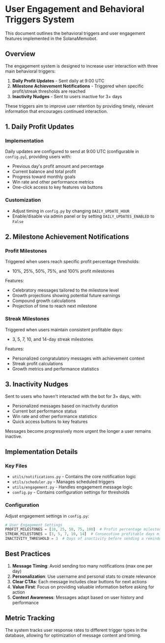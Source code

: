 # User Engagement and Behavioral Triggers System

This document outlines the behavioral triggers and user engagement features implemented in the SolanaMemobot.

## Overview

The engagement system is designed to increase user interaction with three main behavioral triggers:

1. **Daily Profit Updates** - Sent daily at 9:00 UTC
2. **Milestone Achievement Notifications** - Triggered when specific profit/streak thresholds are reached
3. **Inactivity Nudges** - Sent to users inactive for 3+ days

These triggers aim to improve user retention by providing timely, relevant information that encourages continued interaction.

## 1. Daily Profit Updates

### Implementation

Daily updates are configured to send at 9:00 UTC (configurable in `config.py`), providing users with:

- Previous day's profit amount and percentage
- Current balance and total profit
- Progress toward monthly goals
- Win rate and other performance metrics
- One-click access to key features via buttons

### Customization

- Adjust timing in `config.py` by changing `DAILY_UPDATE_HOUR`
- Enable/disable via admin panel or by setting `DAILY_UPDATES_ENABLED` to `False`

## 2. Milestone Achievement Notifications

### Profit Milestones

Triggered when users reach specific profit percentage thresholds:
- 10%, 25%, 50%, 75%, and 100% profit milestones

Features:
- Celebratory messages tailored to the milestone level
- Growth projections showing potential future earnings
- Compound growth calculations
- Projection of time to reach next milestone

### Streak Milestones

Triggered when users maintain consistent profitable days:
- 3, 5, 7, 10, and 14-day streak milestones

Features:
- Personalized congratulatory messages with achievement context 
- Streak profit calculations
- Growth metrics and performance statistics

## 3. Inactivity Nudges

Sent to users who haven't interacted with the bot for 3+ days, with:

- Personalized messages based on inactivity duration
- Current bot performance status
- Win rate and other performance statistics
- Quick access buttons to key features

Messages become progressively more urgent the longer a user remains inactive.

## Implementation Details

### Key Files

- `utils/notifications.py` - Contains the core notification logic
- `utils/scheduler.py` - Manages scheduled triggers
- `utils/engagement.py` - Handles engagement message logic
- `config.py` - Contains configuration settings for thresholds

### Configuration

Adjust engagement settings in `config.py`:

```python
# User Engagement Settings
PROFIT_MILESTONES = [10, 25, 50, 75, 100]  # Profit percentage milestones
STREAK_MILESTONES = [3, 5, 7, 10, 14]  # Consecutive profitable days milestones
INACTIVITY_THRESHOLD = 3  # Days of inactivity before sending a reminder
```

## Best Practices

1. **Message Timing**: Avoid sending too many notifications (max one per day)
2. **Personalization**: Use username and personal stats to create relevance
3. **Clear CTAs**: Each message includes clear buttons for next actions
4. **Value First**: Focus on providing valuable information before asking for action
5. **Context Awareness**: Messages adapt based on user history and performance

## Metric Tracking

The system tracks user response rates to different trigger types in the database, allowing for optimization of message content and timing.